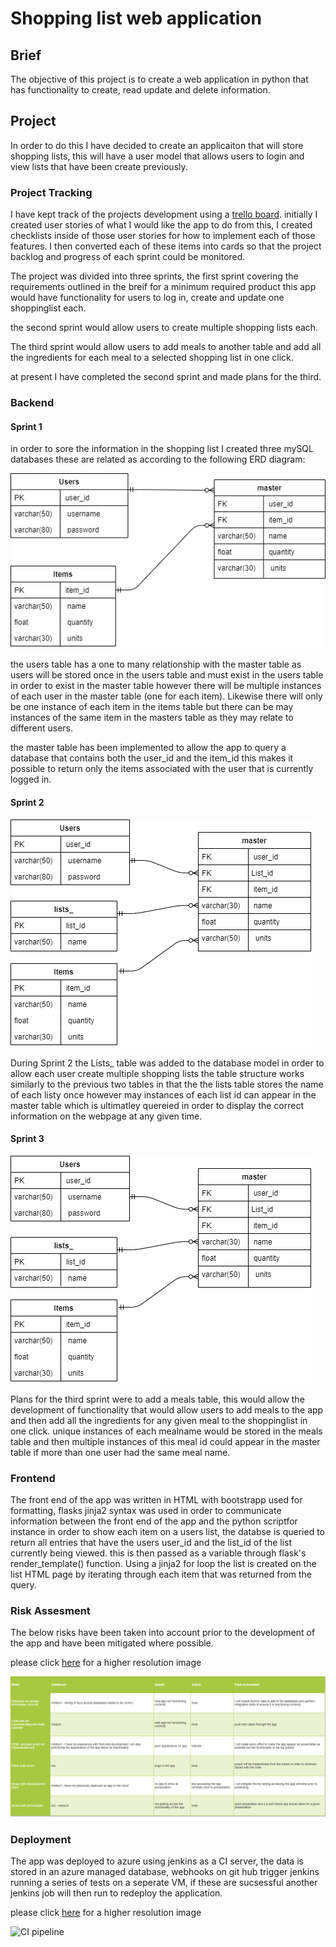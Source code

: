 # Shopping list web application

## Brief
The objective of this project is to create a web application in python that has functionality to create, read update and delete information.

## Project
In order to do this I have decided to create an applicaiton that will store shopping lists, this will have a user model that allows users to login and view lists that have been create previously.

### Project Tracking
I have kept track of the projects development using a [trello board](https://trello.com/b/ZqFX1q9P/shopping-list).
initially I created user stories of what I would like the app to do from this, I created checklists inside of those user stories for how to implement each of those features. I then converted each of these items into cards so that the project backlog and progress of each sprint could be monitored.

The project was divided into three sprints, the first sprint covering the requirements outlined in the breif for a minimum required product this app would have functionality for users to log in, create and update one shoppinglist each.

the second sprint would allow users to create multiple shopping lists each.

The third sprint would allow users to add meals to another table and add all the ingredients for each meal to a selected shopping list in one click.

at present I have completed the second sprint and made plans for the third.


### Backend

#### Sprint 1
in order to sore the information in the shopping list I created three mySQL databases these are related as according to the following ERD diagram:

![ERD](images/ERD_diagram.draw.io.png)

the users table has a one to many relationship with the master table as users will be stored once in the users table and must exist in the users table in order to exist in the master table however there will be multiple instances of each user in the master table (one for each item). Likewise there will only be one instance of each item in the items table but there can be may instances of the same item in the masters table as they may relate to different users.

the master table has been implemented to allow the app to query a database that contains both the user_id and the item_id this makes it possible to return only the items associated with the user that is currently logged in.

#### Sprint 2
![ERD](images/Sprint2_ERD.png)

During Sprint 2 the Lists_ table was added to the database model in order to allow each user create multiple shopping lists the table structure works similarly to the previous two tables in that the the lists table stores the name of each listy once however may instances of each list id can appear in the master table which is ultimatley quereied in order to display the correct information on the webpage at any given time.

#### Sprint 3
![ERD](images/Sprint2_ERD.png)

Plans for the third sprint were to add a meals table, this would allow the development of functionality that would allow users to add meals to the app and then add all the ingredients for any given meal to the shoppinglist in one click. unique instances of each mealname would be stored in the meals table and then multiple instances of this meal id could appear in the master table if more than one user had the same meal name.

### Frontend

The front end of the app was written in HTML with bootstrapp used for formatting, flasks jinja2 syntax was used in order to communicate information between the front end of the app and the python scriptfor instance in order to show each item on a users list, the databse is queried to return all entries that have the users user_id and the list_id of the list currently being viewed. this is then passed as a variable through flask's render_template() function. Using a jinja2 for loop the list is created on the list HTML page by iterating through each item that was returned from the query.



### Risk Assesment 

The below risks have been taken into account prior to the development of the app and have been mitigated where possible.

please click [here](https://github.com/MattCrutchley/shoppinglist/tree/master/images/Risk_assesment.png) for a higher resolution image

![Risk assesment](images/Risk_assesment.png)

### Deployment
The app was deployed to azure using jenkins as a CI server, the data is stored in an azure managed database, webhooks on git hub trigger jenkins running a series of tests on a seperate VM, if these are sucsessful another jenkins job will then run to redeploy the application.

please click [here](https://github.com/MattCrutchley/shoppinglist/blob/mulitilist/images/CI_pipline.jpg) for a higher resolution image

![CI pipeline](https://github.com/MattCrutchley/shoppinglist/blob/mulitilist/images/CI_pipline.jpg)

